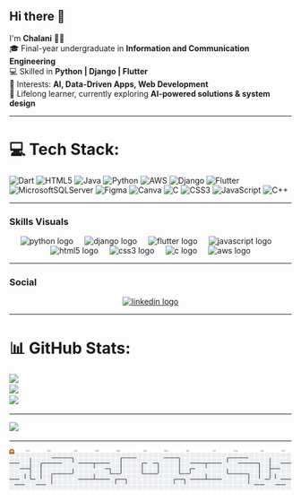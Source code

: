 ## Hi there 👋  

I'm **Chalani** 👩‍💻  
🎓 Final-year undergraduate in **Information and Communication Engineering**  
💻 Skilled in **Python | Django | Flutter**  
🚀 Interests: **AI, Data-Driven Apps, Web Development**  
🌱 Lifelong learner, currently exploring **AI-powered solutions & system design**  

---

# 💻 Tech Stack:
![Dart](https://img.shields.io/badge/dart-%230175C2.svg?style=for-the-badge&logo=dart&logoColor=white) 
![HTML5](https://img.shields.io/badge/html5-%23E34F26.svg?style=for-the-badge&logo=html5&logoColor=white) 
![Java](https://img.shields.io/badge/java-%23ED8B00.svg?style=for-the-badge&logo=openjdk&logoColor=white) 
![Python](https://img.shields.io/badge/python-3670A0?style=for-the-badge&logo=python&logoColor=ffdd54) 
![AWS](https://img.shields.io/badge/AWS-%23FF9900.svg?style=for-the-badge&logo=amazon-aws&logoColor=white) 
![Django](https://img.shields.io/badge/django-%23092E20.svg?style=for-the-badge&logo=django&logoColor=white) 
![Flutter](https://img.shields.io/badge/Flutter-%2302569B.svg?style=for-the-badge&logo=Flutter&logoColor=white) 
![MicrosoftSQLServer](https://img.shields.io/badge/Microsoft%20SQL%20Server-CC2927?style=for-the-badge&logo=microsoft%20sql%20server&logoColor=white) 
![Figma](https://img.shields.io/badge/figma-%23F24E1E.svg?style=for-the-badge&logo=figma&logoColor=white) 
![Canva](https://img.shields.io/badge/Canva-%2300C4CC.svg?style=for-the-badge&logo=Canva&logoColor=white) 
![C](https://img.shields.io/badge/c-%2300599C.svg?style=for-the-badge&logo=c&logoColor=white) 
![CSS3](https://img.shields.io/badge/css3-%231572B6.svg?style=for-the-badge&logo=css3&logoColor=white) 
![JavaScript](https://img.shields.io/badge/javascript-%23323330.svg?style=for-the-badge&logo=javascript&logoColor=%23F7DF1E) 
![C++](https://img.shields.io/badge/c++-%2300599C.svg?style=for-the-badge&logo=c%2B%2B&logoColor=white)  

---

### Skills Visuals
<div align="center">
  <img src="https://skillicons.dev/icons?i=python" height="60" alt="python logo" />
  <img width="12" />
  <img src="https://skillicons.dev/icons?i=django" height="60" alt="django logo" />
  <img width="12" />
  <img src="https://skillicons.dev/icons?i=flutter" height="60" alt="flutter logo" />
  <img width="12" />
  <img src="https://skillicons.dev/icons?i=js" height="60" alt="javascript logo" />
  <img width="12" />
  <img src="https://skillicons.dev/icons?i=html" height="60" alt="html5 logo" />
  <img width="12" />
  <img src="https://skillicons.dev/icons?i=css" height="60" alt="css3 logo" />
  <img width="12" />
  <img src="https://skillicons.dev/icons?i=c" height="60" alt="c logo" />
  <img width="12" />
  <img src="https://skillicons.dev/icons?i=aws" height="60" alt="aws logo" />
</div>

---

### Social
<div align="center">
  <a href="https://www.linkedin.com/in/chalani-samarakoon-307241281">
    <img src="https://img.shields.io/static/v1?message=LinkedIn&logo=linkedin&color=0077B5&style=for-the-badge" height="25" alt="linkedin logo" />
  </a>
</div>

---

# 📊 GitHub Stats:
![](https://github-readme-stats.vercel.app/api?username=Chalanyy&theme=dark&hide_border=false&include_all_commits=false&count_private=false)<br/>
![](https://nirzak-streak-stats.vercel.app/?user=Chalanyy&theme=dark&hide_border=false)<br/>
![](https://github-readme-stats.vercel.app/api/top-langs/?username=Chalanyy&theme=dark&hide_border=false&include_all_commits=false&count_private=false&layout=compact)  

---

[![](https://visitcount.itsvg.in/api?id=Chalanyy&icon=0&color=10)](https://visitcount.itsvg.in)  

---

<picture>
  <source media="(prefers-color-scheme: dark)" srcset="https://raw.githubusercontent.com/Chalanyy/Chalanyy/output/pacman-contribution-graph-dark.svg">
  <source media="(prefers-color-scheme: light)" srcset="https://raw.githubusercontent.com/Chalanyy/Chalanyy/output/pacman-contribution-graph.svg">
  <img alt="pacman contribution graph" src="https://raw.githubusercontent.com/Chalanyy/Chalanyy/output/pacman-contribution-graph.svg">
</picture>
